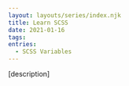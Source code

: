 ```yaml
---
layout: layouts/series/index.njk
title: Learn SCSS
date: 2021-01-16
tags:
entries:
  - SCSS Variables
---
```


[description]
